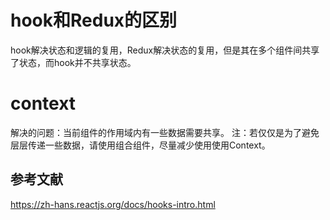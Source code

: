 # hook和Redux的区别
hook解决状态和逻辑的复用，Redux解决状态的复用，但是其在多个组件间共享了状态，而hook并不共享状态。

# context
  解决的问题：当前组件的作用域内有一些数据需要共享。
  注：若仅仅是为了避免层层传递一些数据，请使用组合组件，尽量减少使用使用Context。

## 参考文献
https://zh-hans.reactjs.org/docs/hooks-intro.html
